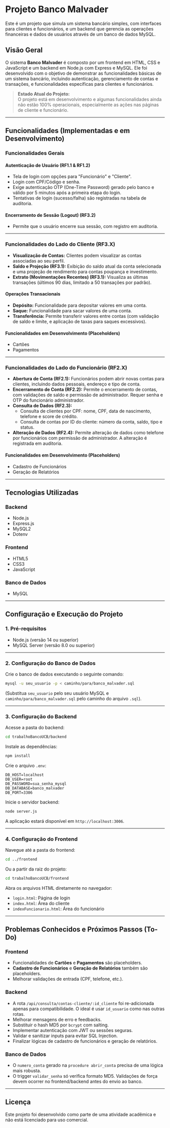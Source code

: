 # Projeto Banco Malvader

Este é um projeto que simula um sistema bancário simples, com interfaces para clientes e funcionários, e um backend que gerencia as operações financeiras e dados de usuários através de um banco de dados MySQL.

## Visão Geral

O sistema **Banco Malvader** é composto por um frontend em HTML, CSS e JavaScript e um backend em Node.js com Express e MySQL. Ele foi desenvolvido com o objetivo de demonstrar as funcionalidades básicas de um sistema bancário, incluindo autenticação, gerenciamento de contas e transações, e funcionalidades específicas para clientes e funcionários.

> **Estado Atual do Projeto:**  
> O projeto está em desenvolvimento e algumas funcionalidades ainda não estão 100% operacionais, especialmente as ações nas páginas de cliente e funcionário.

---

## Funcionalidades (Implementadas e em Desenvolvimento)

### Funcionalidades Gerais

#### Autenticação de Usuário (RF1.1 & RF1.2)
- Tela de login com opções para "Funcionário" e "Cliente".
- Login com CPF/Código e senha.
- Exige autenticação OTP (One-Time Password) gerado pelo banco e válido por 5 minutos após a primeira etapa do login.
- Tentativas de login (sucesso/falha) são registradas na tabela de auditoria.

#### Encerramento de Sessão (Logout) (RF3.2)
- Permite que o usuário encerre sua sessão, com registro em auditoria.

---

### Funcionalidades do Lado do Cliente (RF3.X)

- **Visualização de Contas:** Clientes podem visualizar as contas associadas ao seu perfil.
- **Saldo e Projeção (RF3.1):** Exibição do saldo atual da conta selecionada e uma projeção de rendimento para contas poupança e investimento.
- **Extrato (Movimentações Recentes) (RF3.1):** Visualiza as últimas transações (últimos 90 dias, limitado a 50 transações por padrão).

#### Operações Transacionais
- **Depósito:** Funcionalidade para depositar valores em uma conta.
- **Saque:** Funcionalidade para sacar valores de uma conta.
- **Transferência:** Permite transferir valores entre contas (com validação de saldo e limite, e aplicação de taxas para saques excessivos).

#### Funcionalidades em Desenvolvimento (Placeholders)
- Cartões
- Pagamentos

---

### Funcionalidades do Lado do Funcionário (RF2.X)

- **Abertura de Conta (RF2.1):** Funcionários podem abrir novas contas para clientes, incluindo dados pessoais, endereço e tipo de conta.
- **Encerramento de Conta (RF2.2):** Permite o encerramento de contas, com validações de saldo e permissão de administrador. Requer senha e OTP do funcionário administrador.
- **Consulta de Dados (RF2.3):**
  - Consulta de clientes por CPF: nome, CPF, data de nascimento, telefone e score de crédito.
  - Consulta de contas por ID do cliente: número da conta, saldo, tipo e status.
- **Alteração de Dados (RF2.4):** Permite alteração de dados como telefone por funcionários com permissão de administrador. A alteração é registrada em auditoria.

#### Funcionalidades em Desenvolvimento (Placeholders)
- Cadastro de Funcionários
- Geração de Relatórios

---

## Tecnologias Utilizadas

### Backend
- Node.js
- Express.js
- MySQL2
- Dotenv

### Frontend
- HTML5
- CSS3
- JavaScript

### Banco de Dados
- MySQL

---

## Configuração e Execução do Projeto

### 1. Pré-requisitos
- Node.js (versão 14 ou superior)
- MySQL Server (versão 8.0 ou superior)

---

### 2. Configuração do Banco de Dados

Crie o banco de dados executando o seguinte comando:

```bash
mysql -u seu_usuario -p < caminho/para/banco_malvader.sql
```

(Substitua `seu_usuario` pelo seu usuário MySQL e `caminho/para/banco_malvader.sql` pelo caminho do arquivo `.sql`).

---

### 3. Configuração do Backend

Acesse a pasta do backend:

```bash
cd trabalhoBancoUCB/backend
```

Instale as dependências:

```bash
npm install
```

Crie o arquivo `.env`:

```
DB_HOST=localhost  
DB_USER=root  
DB_PASSWORD=sua_senha_mysql  
DB_DATABASE=banco_malvader  
DB_PORT=3306
```

Inicie o servidor backend:

```bash
node server.js
```

A aplicação estará disponível em `http://localhost:3006`.

---

### 4. Configuração do Frontend

Navegue até a pasta do frontend:

```bash
cd ../frontend
```

Ou a partir da raiz do projeto:

```bash
cd trabalhoBancoUCB/frontend
```

Abra os arquivos HTML diretamente no navegador:

- `login.html`: Página de login
- `index.html`: Área do cliente
- `indexFuncionario.html`: Área do funcionário

---

## Problemas Conhecidos e Próximos Passos (To-Do)

### Frontend

- Funcionalidades de **Cartões** e **Pagamentos** são placeholders.
- **Cadastro de Funcionários** e **Geração de Relatórios** também são placeholders.
- Melhorar validações de entrada (CPF, telefone, etc.).

### Backend

- A rota `/api/consulta/contas-cliente/:id_cliente` foi re-adicionada apenas para compatibilidade. O ideal é usar `id_usuario` como nas outras rotas.
- Melhorar mensagens de erro e feedbacks.
- Substituir o hash MD5 por `bcrypt` com salting.
- Implementar autenticação com JWT ou sessões seguras.
- Validar e sanitizar inputs para evitar SQL Injection.
- Finalizar lógicas de cadastro de funcionários e geração de relatórios.

### Banco de Dados

- O `numero_conta` gerado na `procedure abrir_conta` precisa de uma lógica mais robusta.
- O trigger `validar_senha` só verifica formato MD5. Validações de força devem ocorrer no frontend/backend antes do envio ao banco.

---

## Licença

Este projeto foi desenvolvido como parte de uma atividade acadêmica e não está licenciado para uso comercial.